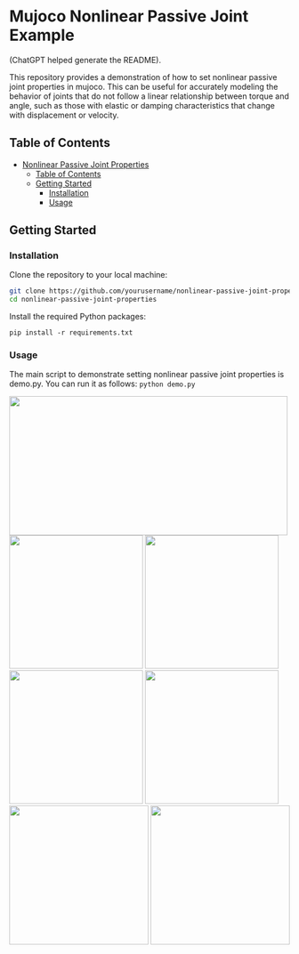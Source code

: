 # Mujoco Nonlinear Passive Joint Example

(ChatGPT helped generate the README).

This repository provides a demonstration of how to set nonlinear passive joint properties in mujoco. This can be useful for accurately modeling the behavior of joints that do not follow a linear relationship between torque and angle, such as those with elastic or damping characteristics that change with displacement or velocity.

## Table of Contents

- [Nonlinear Passive Joint Properties](#nonlinear-passive-joint-properties)
  - [Table of Contents](#table-of-contents)
  - [Getting Started](#getting-started)
    - [Installation](#installation)
    - [Usage](#usage)

## Getting Started

### Installation

Clone the repository to your local machine:

```bash
git clone https://github.com/yourusername/nonlinear-passive-joint-properties.git
cd nonlinear-passive-joint-properties
```

Install the required Python packages:

```pip install -r requirements.txt```

### Usage
The main script to demonstrate setting nonlinear passive joint properties is demo.py. You can run it as follows:
```python demo.py```

<img src="./gifs/response_plot.png" width="500" height="250" />
<br>
<img src="./gifs/right.gif" width="240" height="240" />
<img src="./gifs/mid.gif" width="240" height="240" />
<img src="./gifs/left.gif" width="240" height="240" />
<img src="./gifs/leftist.gif" width="240" height="240" />

<img src="./gifs/mid2.gif" width="250" height="250" />
<img src="./gifs/mid3.gif" width="250" height="250" />